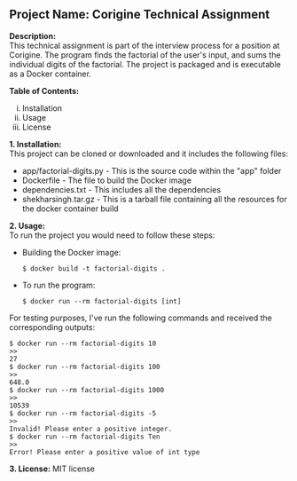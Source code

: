 ## **Project Name:** Corigine Technical Assignment

**Description:** <br>This technical assignment is part of the interview process for a position at Corigine. The program finds the factorial of the user's input, and sums the individual digits of the factorial. The project is packaged and is executable as a Docker container.

**Table of Contents:**
<ol type="i">
  <li>Installation</li>
  <li>Usage</li>
  <li>License</li>
</ol>

**1.  Installation:**<br>This project can be cloned or downloaded and it includes the following files:
<ul>
  <li>app/factorial-digits.py  -   This is the source code within the "app" folder</li>
  <li>Dockerfile               -   The file to build the Docker image</li>
  <li>dependencies.txt         -   This includes all the dependencies</li>
  <li>shekharsingh.tar.gz      -   This is a tarball file containing all the resources for the docker container build</li>
</ul>

**2.  Usage:**<br>To run the project you would need to follow these steps:
* Building the Docker image:
  ```
  $ docker build -t factorial-digits .
  ```          
* To run the program:
  ```
  $ docker run --rm factorial-digits [int]
  ```  
  
For testing purposes, I've run the following commands and received the corresponding outputs:
  ```
  $ docker run --rm factorial-digits 10
  >>
  27
  $ docker run --rm factorial-digits 100
  >>
  648.0
  $ docker run --rm factorial-digits 1000
  >>
  10539
  $ docker run --rm factorial-digits -5
  >>
  Invalid! Please enter a positive integer.
  $ docker run --rm factorial-digits Ten
  >>
  Error! Please enter a positive value of int type
  ```
  
**3.  License:** MIT license

